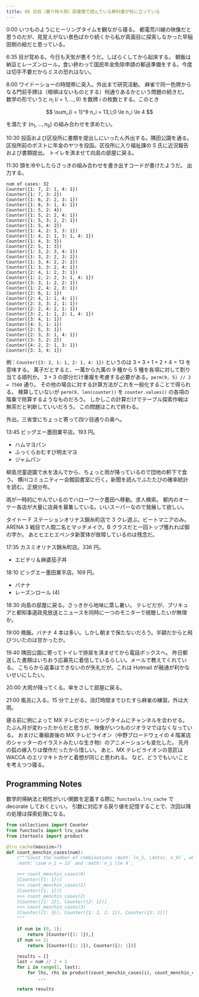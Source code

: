 ```yaml
---
title: 66 日目（曇り時々雨）図書館で読んでいる教科書が役に立っている
---
```


0:00 いつものようにヒーリングタイムを観ながら寝る。
都電荒川線の映像だと思うのだが、見覚えがない景色ばかり続くから私が真面目に探索しなかった早稲田側の絵だと思っている。

6:35 目が覚める。今日も天気が悪そうだ。しばらくしてから起床する。
朝飯は納豆とレーズンロール。食い終わって国民年金免除申請の郵送準備をする。今度は切手不要だからミスの恐れはない。

8:00 ワイドーショーの時間帯に突入。外出まで研究活動。
麻雀で同一色牌からなる門前手牌は（暗槓はないものとする）何通りあるかという問題の続きだ。
数学の形でいうと $n_i\;(i = 1, \dotsc, 9)$ を数牌 $i$ の枚数とする。このとき

$$
\sum_{i = 1}^9 n_i = 13,\;0 \le n_i \le 4
$$

を満たす $(n_1, \dotsc, n_9)$ の組み合わせを求めたい。

10:30 投函および区役所に書類を提出しにいったん外出する。隅田公園を通る。
区役所前のポストに年金のヤツを投函。区役所に入り福祉課の S 氏に近況報告および書類提出。
トイレを済ませて向島の部屋に戻る。

11:30 頭を冷やしたらさっきの組み合わせを書き出すコードが書けたようだ。
出力する。

```text
num of cases: 32
Counter({1: 7, 2: 1, 4: 1})
Counter({1: 7, 3: 2})
Counter({1: 6, 2: 2, 3: 1})
Counter({1: 6, 3: 1, 4: 1})
Counter({1: 5, 2: 4})
Counter({1: 5, 2: 2, 4: 1})
Counter({1: 5, 3: 2, 2: 1})
Counter({1: 5, 4: 2})
Counter({1: 4, 2: 3, 3: 1})
Counter({1: 4, 2: 1, 3: 1, 4: 1})
Counter({1: 4, 3: 3})
Counter({2: 5, 1: 3})
Counter({1: 3, 2: 3, 4: 1})
Counter({1: 3, 2: 2, 3: 2})
Counter({1: 3, 4: 2, 2: 1})
Counter({1: 3, 3: 2, 4: 1})
Counter({2: 4, 1: 2, 3: 1})
Counter({1: 2, 2: 2, 3: 1, 4: 1})
Counter({3: 3, 1: 2, 2: 1})
Counter({1: 2, 4: 2, 3: 1})
Counter({2: 6, 1: 1})
Counter({2: 4, 1: 1, 4: 1})
Counter({2: 3, 3: 2, 1: 1})
Counter({2: 2, 4: 2, 1: 1})
Counter({3: 2, 1: 1, 2: 1, 4: 1})
Counter({3: 4, 1: 1})
Counter({4: 3, 1: 1})
Counter({2: 5, 3: 1})
Counter({2: 3, 3: 1, 4: 1})
Counter({3: 3, 2: 2})
Counter({4: 2, 2: 1, 3: 1})
Counter({3: 3, 4: 1})
```

例：`Counter({3: 2, 1: 1, 2: 1, 4: 1})` というのは $3+3+1+2+4=13$ を意味する。
萬子だとすると、一萬から九萬の 9 種から 5 種を各項に対して割り当てる順列か。
$3+3$ の部分だけ重複を考慮する必要がある。`perm(9, 5) // 2 = 7560` 通り。
その他の場合に対する計算方法がこれを一般化することで得られる。
検算していないが `perm(9, len(counter))` を `counter.values()` の各項の階乗で除算するようなものだろう。
しかしこの計算だけでテーブル探索作戦は無茶だと判断していいだろう。
この問題はこれで終わる。

外出。三省堂にちょっと寄って四ツ目通りの奥へ。

13:45 ビッグエー墨田業平店。193 円。

* ハムマヨパン
* ふっくらおむすび明太マヨ
* ジャムパン

柳島児童遊園で水を汲んでから、ちょっと雨が降っているので団地の軒下で食う。
横川コミュニティー会館図書室に行く。新聞を読んでふたたびの確率統計を読む。正規分布。

雨が一時的にやんでいるのでハローワーク墨田へ移動。求人検索。
都内のオーケー各店が大量に店員を募集している。いいスーパーなので発展して欲しい。

タイトー F ステーションオリナス錦糸町店で 3 クレ遊ぶ。ビートマニアのみ。
ARENA 3 戦目で人間二名とマッチメイク。B クラスだと一回トップ獲れれば御の字か。
あとヒエヒエペンタ新筐体が故障しているのは残念だ。

17:35 カスミオリナス錦糸町店。336 円。

* エビチリ＆麻婆茄子丼

18:10 ビッグエー墨田業平店。169 円。

* バナナ
* レーズンロール (4)

18:30 向島の部屋に戻る。さっきから地味に蒸し暑い。
テレビだが、プリキュアと都知事選政見放送とニュースを同時に一つのモニターで視聴したいが無理か。

19:00 晩飯。バナナ 4 本は多い。しかし朝まで保たないだろう。半額だからと飛びついたのは甘かったか。

19:40 隅田公園に寄ってトイレで排尿を済ませてから電話ボックスへ。
昨日郵送した書類はいちおう応募先に着信しているらしい。メールで教えてくれている。
こちらから返事はできないのが失礼だが。これは Hotmail が融通が利かないせいにしたい。

20:00 大雨が降ってくる。傘をさして部屋に戻る。

21:00 風呂に入る。15 分で上がる。消灯時間までひたすら麻雀の練習。外は大雨。

寝る前に例によって MX テレビのヒーリングタイムにチャンネルを合わせる。
たぶん月が変わったからだと思うが、映像がいつものジオラマではなくなっている。
おまけに番組直後の MX テレビライオン（中野ブロードウェイの 4 階某店のシャッターのイラストみたいな生き物）のアニメーションも変化した。
先月の狐の嫁入りは傑作だったから惜しい。
あと、MX テレビライオンの意匠は WACCA のエリマキトカゲと着想が同じと思われる。
など、どうでもいいことを考えつつ寝る。

## Programming Notes

数学的帰納法と相性がいい関数を定義する際に `functools.lru_cache` で decorate しておくといい。
引数に対応する戻り値を記憶することで、次回以降の処理は探索処理になる。

```python
from collections import Counter
from functools import lru_cache
from itertools import product

@lru_cache(maxsize=7)
def count_menchin_cases(num):
    r"""Count the number of combinations :math:`(n_1, \dotsc, n_9)`, where
    :math:`\sum n_i = 13` and :math:`n_i \le 4`.

    >>> count_menchin_cases(0)
    [Counter({1: 1})]
    >>> count_menchin_cases(1)
    [Counter({1: 1})]
    >>> count_menchin_cases(2)
    [Counter({1: 2}), Counter({2: 1})]
    >>> count_menchin_cases(3)
    [Counter({1: 3}), Counter({1: 1, 2: 1}), Counter({3: 1})]
    """

    if num in (0, 1):
        return [Counter({1: 1}),]
    if num == 2:
        return [Counter({1: 2}), Counter({2: 1})]

    results = []
    last = num // 2 + 1
    for i in range(1, last):
        for lhs, rhs in product(count_menchin_cases(i), count_menchin_cases(num - i)):
            ...

    return results
```
